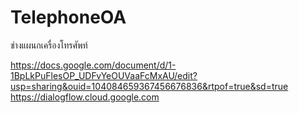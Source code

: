 # TelephoneOA
ช่างแผนกเครื่องโทรศัพท์

https://docs.google.com/document/d/1-1BpLkPuFlesOP_UDFvYeOUVaaFcMxAU/edit?usp=sharing&ouid=104084659367456676836&rtpof=true&sd=true
https://dialogflow.cloud.google.com
